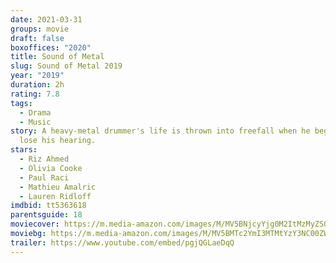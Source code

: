 ```yaml
---
date: 2021-03-31
groups: movie
draft: false
boxoffices: "2020"
title: Sound of Metal
slug: Sound of Metal 2019
year: "2019"
duration: 2h
rating: 7.8
tags:
  - Drama
  - Music
story: A heavy-metal drummer's life is thrown into freefall when he begins to
  lose his hearing.
stars:
  - Riz Ahmed
  - Olivia Cooke
  - Paul Raci
  - Mathieu Amalric
  - Lauren Ridloff
imdbid: tt5363618
parentsguide: 18
moviecover: https://m.media-amazon.com/images/M/MV5BNjcyYjg0M2ItMzMyZS00NmM1LTlhZDMtN2MxN2RhNWY4YTkwXkEyXkFqcGdeQXVyNjY1MTg4Mzc@._V1_FMjpg_UY864_.jpg
moviebg: https://m.media-amazon.com/images/M/MV5BMTc2YmI3MTMtYzY3NC00ZWZkLTgzNTctNWM2MDE2M2ExY2Q3XkEyXkFqcGdeQXVyNjM5MDU2NTk@._V1_FMjpg_UX1280_.jpg
trailer: https://www.youtube.com/embed/pgjQGLaeDqQ
---
```

